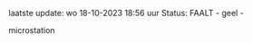 laatste update: 
wo 18-10-2023 18:56   uur 
Status: FAALT - geel - 
<div class="service Y">microstation</div>